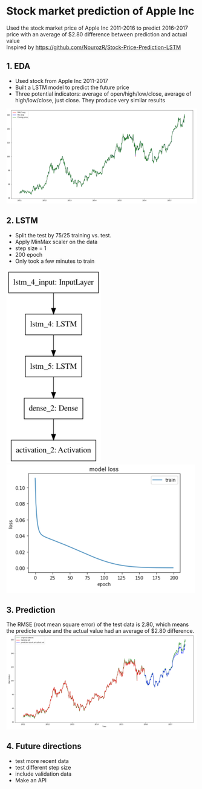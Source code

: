 # Stock market prediction of Apple Inc
Used the stock market price of Apple Inc 2011-2016 to predict 2016-2017 price with an average of $2.80 difference between prediction and actual value  
Inspired by https://github.com/NourozR/Stock-Price-Prediction-LSTM

## 1. EDA
* Used stock from Apple Inc 2011-2017
* Built a LSTM model to predict the future price
* Three potential indicators: average of open/high/low/close, average of high/low/close, just close. They produce very similar results
<img src = "https://github.com/sindhri/stock_market_prediction_LSTM/blob/main/img/img1.png" width = "800">

## 2. LSTM
* Split the test by 75/25 training vs. test. 
* Apply MinMax scaler on the data
* step size = 1
* 200 epoch
* Only took a few minutes to train  
<img src = "https://github.com/sindhri/stock_market_prediction_LSTM/blob/main/img/model.png" width = "250">
<img src = "https://github.com/sindhri/stock_market_prediction_LSTM/blob/main/img/img3.png" width = "500">


## 3. Prediction
The RMSE (root mean square error) of the test data is 2.80, which means the predicte value and the actual value had an average of $2.80 difference.   
<img src = "https://github.com/sindhri/stock_market_prediction_LSTM/blob/main/img/img2.png" width = "800">


## 4. Future directions
* test more recent data
* test different step size
* include validation data
* Make an API
